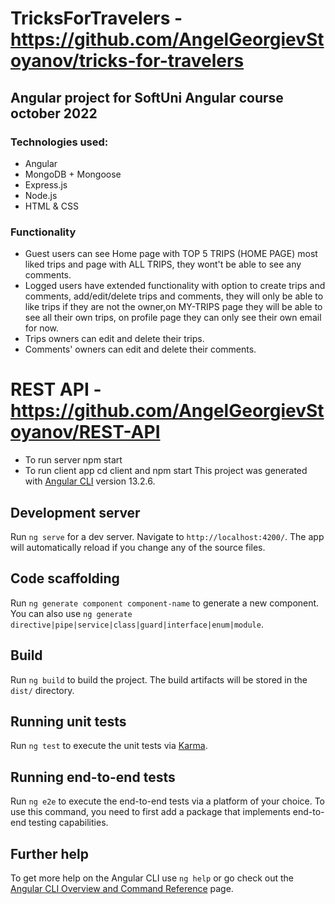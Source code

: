 # TricksForTravelers - https://github.com/AngelGeorgievStoyanov/tricks-for-travelers

## Angular project for SoftUni Angular course october 2022
### Technologies used:
* Angular
* MongoDB + Mongoose
* Express.js
* Node.js
* HTML & CSS

### Functionality
* Guest users can see Home page with TOP 5 TRIPS (HOME PAGE) most liked trips and page with ALL TRIPS, they wont't be able to see any comments.  
* Logged users have extended functionality with option to create trips and comments, add/edit/delete trips and comments, they will only be able to like trips if they are not the owner,on MY-TRIPS page they will be able to see all their own trips, on profile page they can only see their own email for now.
* Trips owners can edit and delete their trips.
* Comments' owners can edit and delete their comments.


# REST API - https://github.com/AngelGeorgievStoyanov/REST-API
* To run server npm start
* To run client app cd client and npm start
This project was generated with [Angular CLI](https://github.com/angular/angular-cli) version 13.2.6.

## Development server

Run `ng serve` for a dev server. Navigate to `http://localhost:4200/`. The app will automatically reload if you change any of the source files.

## Code scaffolding

Run `ng generate component component-name` to generate a new component. You can also use `ng generate directive|pipe|service|class|guard|interface|enum|module`.

## Build

Run `ng build` to build the project. The build artifacts will be stored in the `dist/` directory.

## Running unit tests

Run `ng test` to execute the unit tests via [Karma](https://karma-runner.github.io).

## Running end-to-end tests

Run `ng e2e` to execute the end-to-end tests via a platform of your choice. To use this command, you need to first add a package that implements end-to-end testing capabilities.

## Further help

To get more help on the Angular CLI use `ng help` or go check out the [Angular CLI Overview and Command Reference](https://angular.io/cli) page.
